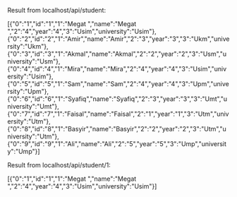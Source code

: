 Result from localhost/api/student:

[{"0":"1","id":"1","1":"Megat ","name":"Megat ","2":"4","year":"4","3":"Usim","university":"Usim"},{"0":"2","id":"2","1":"Amir","name":"Amir","2":"3","year":"3","3":"Ukm","university":"Ukm"},{"0":"3","id":"3","1":"Akmal","name":"Akmal","2":"2","year":"2","3":"Usm","university":"Usm"},{"0":"4","id":"4","1":"Mira","name":"Mira","2":"4","year":"4","3":"Usim","university":"Usim"},{"0":"5","id":"5","1":"Sam","name":"Sam","2":"4","year":"4","3":"Upm","university":"Upm"},{"0":"6","id":"6","1":"Syafiq","name":"Syafiq","2":"3","year":"3","3":"Umt","university":"Umt"},{"0":"7","id":"7","1":"Faisal","name":"Faisal","2":"1","year":"1","3":"Utm","university":"Utm"},{"0":"8","id":"8","1":"Basyir","name":"Basyir","2":"2","year":"2","3":"Utm","university":"Utm"},{"0":"9","id":"9","1":"Ali","name":"Ali","2":"5","year":"5","3":"Ump","university":"Ump"}]

Result from localhost/api/student/1:

[{"0":"1","id":"1","1":"Megat ","name":"Megat ","2":"4","year":"4","3":"Usim","university":"Usim"}]
